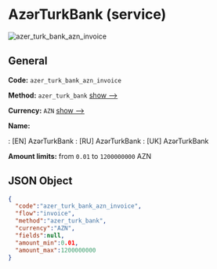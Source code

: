 
# AzərTurkBank (service) 
![azer_turk_bank_azn_invoice](https://static.openfintech.io/payment_methods/azer_turk_bank_azn_invoice/logo.svg?w=400&c=v0.59.26#w200)  

## General 
 
**Code:** `azer_turk_bank_azn_invoice` 
 
**Method:** `azer_turk_bank` 
 [show -->](/payment-methods/azer_turk_bank/) 
 
**Currency:** `AZN` [show -->](/currencies/AZN/) 
 
**Name:** 
 
:	[EN] AzərTurkBank 
:	[RU] AzərTurkBank 
:	[UK] AzərTurkBank 
 
**Amount limits:** from `0.01` to `1200000000` AZN 

## JSON Object 

```json
{
  "code":"azer_turk_bank_azn_invoice",
  "flow":"invoice",
  "method":"azer_turk_bank",
  "currency":"AZN",
  "fields":null,
  "amount_min":0.01,
  "amount_max":1200000000
}
```  
